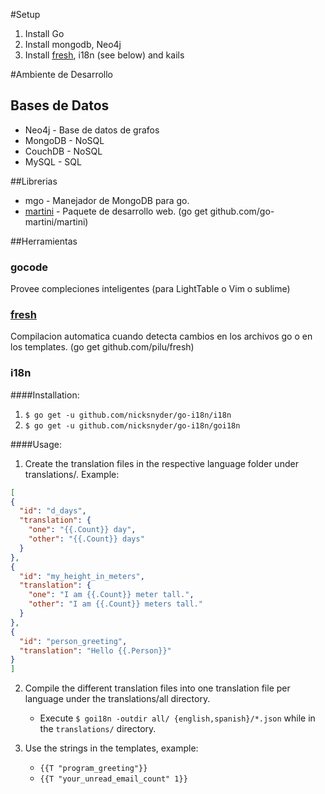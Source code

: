 #Setup
1. Install Go
2. Install mongodb, Neo4j
3. Install [fresh][], i18n (see below) and kails

#Ambiente de Desarrollo
## Bases de Datos
* Neo4j - Base de datos de grafos
* MongoDB - NoSQL
* CouchDB - NoSQL
* MySQL - SQL

##Librerias
* mgo - Manejador de MongoDB para go.
* [martini][] - Paquete de desarrollo web. (go get github.com/go-martini/martini)

##Herramientas
### gocode
Provee compleciones inteligentes (para LightTable o Vim o sublime)

### [fresh][]
Compilacion automatica cuando detecta cambios en los archivos go o en los templates. (go get github.com/pilu/fresh)

### i18n
####Installation:
1. `$ go get -u github.com/nicksnyder/go-i18n/i18n`
2. `$ go get -u github.com/nicksnyder/go-i18n/goi18n`

####Usage:
1. Create the translation files in the respective language folder under translations/. Example:

```json
[
{
  "id": "d_days",
  "translation": {
    "one": "{{.Count}} day",
    "other": "{{.Count}} days"
  }
},
{
  "id": "my_height_in_meters",
  "translation": {
    "one": "I am {{.Count}} meter tall.",
    "other": "I am {{.Count}} meters tall."
  }
},
{
  "id": "person_greeting",
  "translation": "Hello {{.Person}}"
}
]
```

2. Compile the different translation files into one translation file per language under the translations/all directory.
    * Execute  `$ goi18n -outdir all/ {english,spanish}/*.json` while in the `translations/` directory.

3. Use the strings in the templates, example:
    * `{{T "program_greeting"}}`
    * `{{T "your_unread_email_count" 1}}`


[fresh]: https://github.com/pilu/fresh  "fresh"
[martini]: https://github.com/go-martini/martini/ "martini"
